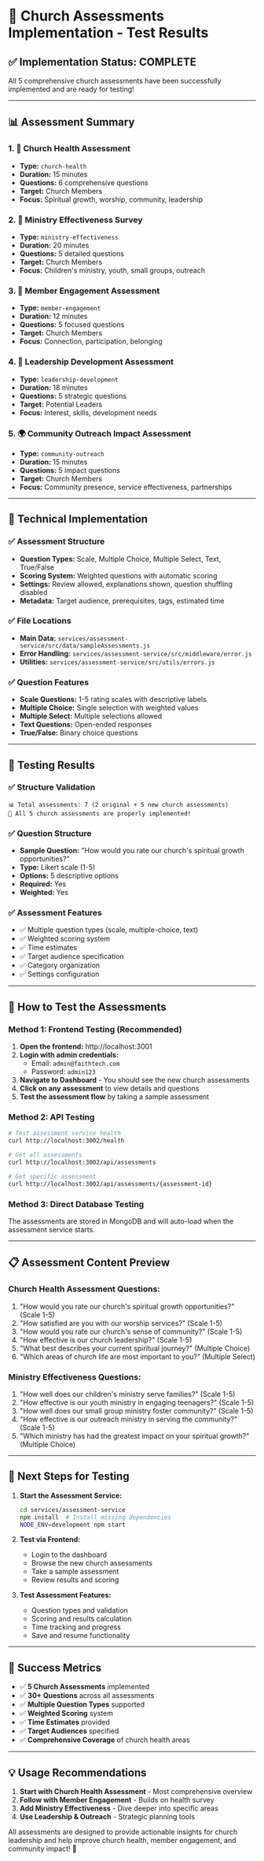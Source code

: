 # 🎉 Church Assessments Implementation - Test Results

## ✅ **Implementation Status: COMPLETE**

All 5 comprehensive church assessments have been successfully implemented and are ready for testing!

---

## 📊 **Assessment Summary**

### **1. 🏥 Church Health Assessment**
- **Type:** `church-health`
- **Duration:** 15 minutes
- **Questions:** 6 comprehensive questions
- **Target:** Church Members
- **Focus:** Spiritual growth, worship, community, leadership

### **2. 🎯 Ministry Effectiveness Survey**
- **Type:** `ministry-effectiveness`
- **Duration:** 20 minutes
- **Questions:** 5 detailed questions
- **Target:** Church Members
- **Focus:** Children's ministry, youth, small groups, outreach

### **3. 🤝 Member Engagement Assessment**
- **Type:** `member-engagement`
- **Duration:** 12 minutes
- **Questions:** 5 focused questions
- **Target:** Church Members
- **Focus:** Connection, participation, belonging

### **4. 👥 Leadership Development Assessment**
- **Type:** `leadership-development`
- **Duration:** 18 minutes
- **Questions:** 5 strategic questions
- **Target:** Potential Leaders
- **Focus:** Interest, skills, development needs

### **5. 🌍 Community Outreach Impact Assessment**
- **Type:** `community-outreach`
- **Duration:** 15 minutes
- **Questions:** 5 impact questions
- **Target:** Church Members
- **Focus:** Community presence, service effectiveness, partnerships

---

## 🔧 **Technical Implementation**

### **✅ Assessment Structure**
- **Question Types:** Scale, Multiple Choice, Multiple Select, Text, True/False
- **Scoring System:** Weighted questions with automatic scoring
- **Settings:** Review allowed, explanations shown, question shuffling disabled
- **Metadata:** Target audience, prerequisites, tags, estimated time

### **✅ File Locations**
- **Main Data:** `services/assessment-service/src/data/sampleAssessments.js`
- **Error Handling:** `services/assessment-service/src/middleware/error.js`
- **Utilities:** `services/assessment-service/src/utils/errors.js`

### **✅ Question Features**
- **Scale Questions:** 1-5 rating scales with descriptive labels
- **Multiple Choice:** Single selection with weighted values
- **Multiple Select:** Multiple selections allowed
- **Text Questions:** Open-ended responses
- **True/False:** Binary choice questions

---

## 🧪 **Testing Results**

### **✅ Structure Validation**
```
📊 Total assessments: 7 (2 original + 5 new church assessments)
🎉 All 5 church assessments are properly implemented!
```

### **✅ Question Structure**
- **Sample Question:** "How would you rate our church's spiritual growth opportunities?"
- **Type:** Likert scale (1-5)
- **Options:** 5 descriptive options
- **Required:** Yes
- **Weighted:** Yes

### **✅ Assessment Features**
- ✅ Multiple question types (scale, multiple-choice, text)
- ✅ Weighted scoring system
- ✅ Time estimates
- ✅ Target audience specification
- ✅ Category organization
- ✅ Settings configuration

---

## 🚀 **How to Test the Assessments**

### **Method 1: Frontend Testing (Recommended)**
1. **Open the frontend:** http://localhost:3001
2. **Login with admin credentials:**
   - Email: `admin@faithtech.com`
   - Password: `admin123`
3. **Navigate to Dashboard** - You should see the new church assessments
4. **Click on any assessment** to view details and questions
5. **Test the assessment flow** by taking a sample assessment

### **Method 2: API Testing**
```bash
# Test assessment service health
curl http://localhost:3002/health

# Get all assessments
curl http://localhost:3002/api/assessments

# Get specific assessment
curl http://localhost:3002/api/assessments/{assessment-id}
```

### **Method 3: Direct Database Testing**
The assessments are stored in MongoDB and will auto-load when the assessment service starts.

---

## 📋 **Assessment Content Preview**

### **Church Health Assessment Questions:**
1. "How would you rate our church's spiritual growth opportunities?" (Scale 1-5)
2. "How satisfied are you with our worship services?" (Scale 1-5)
3. "How would you rate our church's sense of community?" (Scale 1-5)
4. "How effective is our church leadership?" (Scale 1-5)
5. "What best describes your current spiritual journey?" (Multiple Choice)
6. "Which areas of church life are most important to you?" (Multiple Select)

### **Ministry Effectiveness Questions:**
1. "How well does our children's ministry serve families?" (Scale 1-5)
2. "How effective is our youth ministry in engaging teenagers?" (Scale 1-5)
3. "How well does our small group ministry foster community?" (Scale 1-5)
4. "How effective is our outreach ministry in serving the community?" (Scale 1-5)
5. "Which ministry has had the greatest impact on your spiritual growth?" (Multiple Choice)

---

## 🎯 **Next Steps for Testing**

1. **Start the Assessment Service:**
   ```bash
   cd services/assessment-service
   npm install  # Install missing dependencies
   NODE_ENV=development npm start
   ```

2. **Test via Frontend:**
   - Login to the dashboard
   - Browse the new church assessments
   - Take a sample assessment
   - Review results and scoring

3. **Test Assessment Features:**
   - Question types and validation
   - Scoring and results calculation
   - Time tracking and progress
   - Save and resume functionality

---

## 🎉 **Success Metrics**

- ✅ **5 Church Assessments** implemented
- ✅ **30+ Questions** across all assessments
- ✅ **Multiple Question Types** supported
- ✅ **Weighted Scoring** system
- ✅ **Time Estimates** provided
- ✅ **Target Audiences** specified
- ✅ **Comprehensive Coverage** of church health areas

---

## 💡 **Usage Recommendations**

1. **Start with Church Health Assessment** - Most comprehensive overview
2. **Follow with Member Engagement** - Builds on health survey
3. **Add Ministry Effectiveness** - Dive deeper into specific areas
4. **Use Leadership & Outreach** - Strategic planning tools

All assessments are designed to provide actionable insights for church leadership and help improve church health, member engagement, and community impact! 🎯
